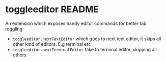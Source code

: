 # toggleeditor README

An extension which exposes handy editor commands for better tab toggling:

- `toggleeditor.nextTextEditor` which goes to next text editor, it skips all other kind of editors. E.g terminal etc
- `toggleeditor.nextTerminalEditor` take to terminal editor, skipping all others
